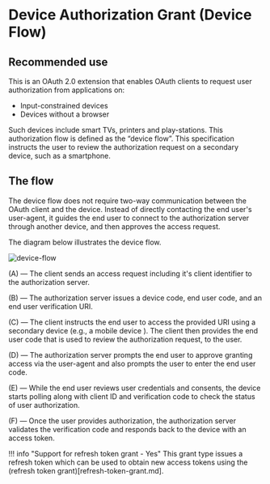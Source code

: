 # Device Authorization Grant (Device Flow)

## Recommended use

This is an OAuth 2.0 extension that enables OAuth clients to request user authorization from applications on:

- Input-constrained devices
- Devices without a browser

Such devices include smart TVs, printers and play-stations. This authorization flow is defined as the “device flow”.
This specification instructs the user to review the authorization request on a secondary device, such as a smartphone.

## The flow

The device flow does not require two-way communication between the OAuth client and the device. Instead of directly
contacting the end user's user-agent, it guides the end user to connect to the authorization server through another device,
and then approves the access request.

The diagram below illustrates the device flow.

![device-flow](/assets/img/concepts/deviceflow.png)


(A) — The client sends an access request including it's client identifier to the authorization server.

(B) — The authorization server issues a device code, end user code, and an end user verification URI.

(C) — The client instructs the end user to access the provided URI using a secondary device (e.g., a mobile device ). The client then provides the end user code that is used to review the authorization request, to the user.

(D) — The authorization server prompts the end user to approve granting access via the user-agent and also prompts the user to enter the end user code.

(E) — While the end user reviews user credentials and consents, the device starts polling along with client ID and verification code to check the status of user authorization.

(F) — Once the user provides authorization, the authorization server validates the verification code and responds back to the device with an access token.




!!! info "Support for refresh token grant - Yes"
	This grant type issues a refresh token which can be used to obtain new access tokens using the (refresh token grant)[refresh-token-grant.md].

